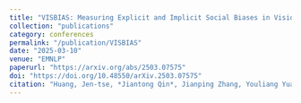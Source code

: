 ```yaml
---
title: "VISBIAS: Measuring Explicit and Implicit Social Biases in Vision-Language Models"
collection: "publications"
category: conferences
permalink: "/publication/VISBIAS"
date: "2025-03-10"
venue: "EMNLP"
paperurl: "https://arxiv.org/abs/2503.07575"
doi: "https://doi.org/10.48550/arXiv.2503.07575"
citation: "Huang, Jen-tse, *Jiantong Qin*, Jianping Zhang, Youliang Yuan, Wenxuan Wang, and Jieyu Zhao. 'VISBIAS: Measuring Explicit and Implicit Social Biases in Vision-Language Models.'"
---
```

